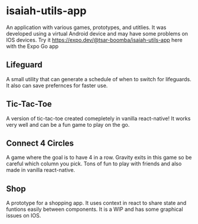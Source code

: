# isaiah-utils-app

An application with various games, prototypes, and utitlies. It was developed using a virtual Android device and may have some problems on IOS devices. Try it https://expo.dev/@tsar-boomba/isaiah-utils-app here with the Expo Go app

## Lifeguard

A small utility that can generate a schedule of when to switch for lifeguards. It also can save prefernces for faster use.

## Tic-Tac-Toe

A version of tic-tac-toe created comepletely in vanilla react-native! It works very well and can be a fun game to play on the go.

## Connect 4 Circles

A game where the goal is to have 4 in a row. Gravity exits in this game so be careful which column you pick. Tons of fun to play with friends and also made in vanilla react-native.

## Shop

A prototype for a shopping app. It uses context in react to share state and funtions easily between components. It is a WIP and has some graphical issues on IOS.
